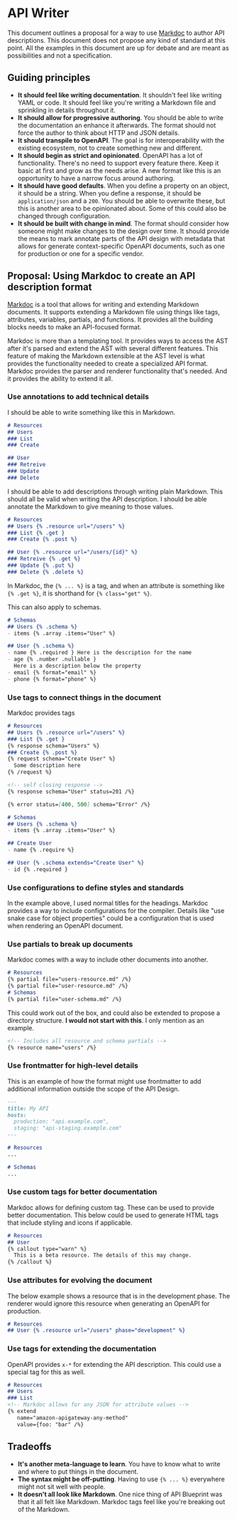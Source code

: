 # API Writer

This document outlines a proposal for a way to use [Markdoc](https://markdoc.dev/) to author API descriptions. This document does not propose any kind of standard at this point. All the examples in this document are up for debate and are meant as possibilities and not a specification.

## Guiding principles

- **It should feel like writing documentation**. It shouldn't feel like writing YAML or code. It should feel like you're writing a Markdown file and sprinkling in details throughout it.
- **It should allow for progressive authoring**. You should be able to write the documentation an enhance it afterwards. The format should not force the author to think about HTTP and JSON details.
- **It should transpile to OpenAPI**. The goal is for interoperability with the existing ecosystem, not to create something new and different.
- **It should begin as strict and opinionated**. OpenAPI has a lot of functionality. There's no need to support every feature there. Keep it basic at first and grow as the needs arise. A new format like this is an opportunity to have a narrow focus around authoring.
- **It should have good defaults**. When you define a property on an object, it should be a string. When you define a response, it should be `application/json` and a `200`. You should be able to overwrite these, but this is another area to be opinionated about. Some of this could also be changed through configuration.
- **It should be built with change in mind**. The format should consider how someone might make changes to the design over time. It should provide the means to mark annotate parts of the API design with metadata that allows for generate context-specific OpenAPI documents, such as one for production or one for a specific vendor.

## Proposal: Using Markdoc to create an API description format

[Markdoc](https://markdoc.dev) is a tool that allows for writing and extending Markdown documents. It supports extending a Markdown file using things like tags, attributes, variables, partials, and functions. It provides all the building blocks needs to make an API-focused format.

Markdoc is more than a templating tool. It provides ways to access the AST after it's parsed and extend the AST with several different features. This feature of making the Markdown extensible at the AST level is what provides the functionality needed to create a specialized API format. Markdoc provides the parser and renderer functionality that's needed. And it provides the ability to extend it all.

### Use annotations to add technical details

I should be able to write something like this in Markdown.

```markdown
# Resources
## Users
### List
### Create

## User
### Retreive
### Update
### Delete
```

I should be able to add descriptions through writing plain Markdown. This should all be valid when writing the API description. I should be able annotate the Markdown to give meaning to those values.

```markdown
# Resources
## Users {% .resource url="/users" %}
### List {% .get }
### Create {% .post %}

## User {% .resource url="/users/{id}" %}
### Retreive {% .get %}
### Update {% .put %}
### Delete {% .delete %}
```

In Markdoc, the `{% ... %}` is a tag, and when an attribute is something like `{% .get %}`, it is shorthand for `{% class="get" %}`.

This can also apply to schemas.

```markdown
# Schemas
## Users {% .schema %}
- items {% .array .items="User" %}

## User {% .schema %}
- name {% .required } Here is the description for the name
- age {% .number .nullable }
  Here is a description below the property
- email {% format="email" %}
- phone {% format="phone" %}
```

### Use tags to connect things in the document

Markdoc provides tags

```markdown
# Resources
## Users {% .resource url="/users" %}
### List {% .get }
{% response schema="Users" %}
### Create {% .post %}
{% request schema="Create User" %}
  Some description here
{% /request %}

<!-- self closing response -->
{% response schema="User" status=201 /%}

{% error status=[400, 500] schema="Error" /%}

# Schemas
## Users {% .schema %}
- items {% .array .items="User" %}

## Create User
- name {% .require %}

## User {% .schema extends="Create User" %}
- id {% .required }
```

### Use configurations to define styles and standards

In the example above, I used normal titles for the headings. Markdoc provides a way to include configurations for the compiler. Details like "use snake case for object properties" could be a configuration that is used when rendering an OpenAPI document.

### Use partials to break up documents

Markdoc comes with a way to include other documents into another.

```markdown
# Resources
{% partial file="users-resource.md" /%}
{% partial file="user-resource.md" /%}
# Schemas
{% partial file="user-schema.md" /%}
```

This could work out of the box, and could also be extended to propose a directory structure. **I would not start with this**. I only mention as an example.

```markdown
<!-- Includes all resource and schema partials -->
{% resource name="users" /%}
```

### Use frontmatter for high-level details

This is an example of how the format might use frontmatter to add additional information outside the scope of the API Design.

```markdown
---
title: My API
hosts:
  production: "api.example.com",
  staging: "api-staging.example.com"
---

# Resources
...

# Schemas
...
```

### Use custom tags for better documentation

Markdoc allows for defining custom tag. These can be used to provide better documentation. This below could be used to generate HTML tags that include styling and icons if applicable.

```markdown
# Resources
## User
{% callout type="warn" %}
  This is a beta resource. The details of this may change.
{% /callout %}
```

### Use attributes for evolving the document

The below example shows a resource that is in the development phase. The renderer would ignore this resource when generating an OpenAPI for production.

```markdown
# Resources
## User {% .resource url="/users" phase="development" %}
```

### Use tags for extending the documentation

OpenAPI provides `x-*` for extending the API description. This could use a special tag for this as well.

```markdown
# Resources
## Users
### List
<!-- Markdoc allows for any JSON for attribute values -->
{% extend 
   name="amazon-apigateway-any-method" 
   value={foo: "bar" /%}
```

## Tradeoffs

- **It's another meta-language to learn**. You have to know what to write and where to put things in the document.
- **The syntax might be off-putting**. Having to use `{% ... %}` everywhere might not sit well with people.
- **It doesn't all look like Markdown**. One nice thing of API Blueprint was that it all felt like Markdown. Markdoc tags feel like you're breaking out of the Markdown.